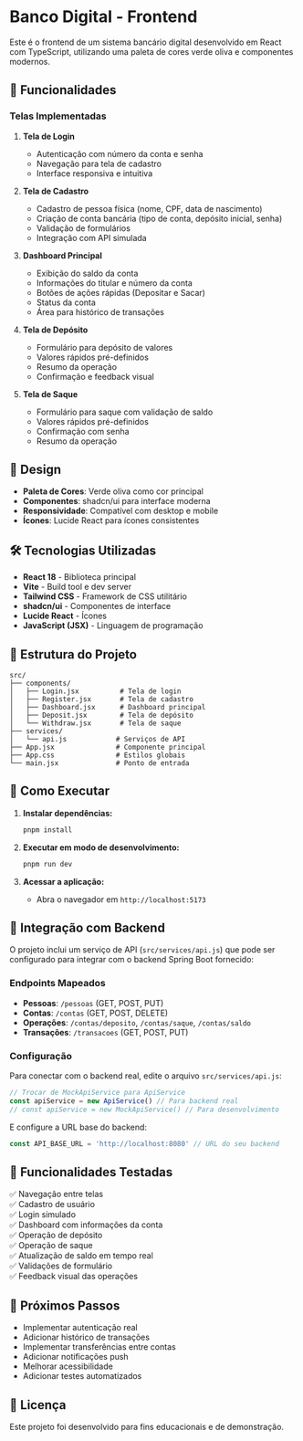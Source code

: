 # Banco Digital - Frontend

Este é o frontend de um sistema bancário digital desenvolvido em React com TypeScript, utilizando uma paleta de cores verde oliva e componentes modernos.

## 🚀 Funcionalidades

### Telas Implementadas

1. **Tela de Login**
   - Autenticação com número da conta e senha
   - Navegação para tela de cadastro
   - Interface responsiva e intuitiva

2. **Tela de Cadastro**
   - Cadastro de pessoa física (nome, CPF, data de nascimento)
   - Criação de conta bancária (tipo de conta, depósito inicial, senha)
   - Validação de formulários
   - Integração com API simulada

3. **Dashboard Principal**
   - Exibição do saldo da conta
   - Informações do titular e número da conta
   - Botões de ações rápidas (Depositar e Sacar)
   - Status da conta
   - Área para histórico de transações

4. **Tela de Depósito**
   - Formulário para depósito de valores
   - Valores rápidos pré-definidos
   - Resumo da operação
   - Confirmação e feedback visual

5. **Tela de Saque**
   - Formulário para saque com validação de saldo
   - Valores rápidos pré-definidos
   - Confirmação com senha
   - Resumo da operação

## 🎨 Design

- **Paleta de Cores**: Verde oliva como cor principal
- **Componentes**: shadcn/ui para interface moderna
- **Responsividade**: Compatível com desktop e mobile
- **Ícones**: Lucide React para ícones consistentes

## 🛠️ Tecnologias Utilizadas

- **React 18** - Biblioteca principal
- **Vite** - Build tool e dev server
- **Tailwind CSS** - Framework de CSS utilitário
- **shadcn/ui** - Componentes de interface
- **Lucide React** - Ícones
- **JavaScript (JSX)** - Linguagem de programação

## 📁 Estrutura do Projeto

```
src/
├── components/
│   ├── Login.jsx          # Tela de login
│   ├── Register.jsx       # Tela de cadastro
│   ├── Dashboard.jsx      # Dashboard principal
│   ├── Deposit.jsx        # Tela de depósito
│   └── Withdraw.jsx       # Tela de saque
├── services/
│   └── api.js            # Serviços de API
├── App.jsx               # Componente principal
├── App.css               # Estilos globais
└── main.jsx              # Ponto de entrada
```

## 🔧 Como Executar

1. **Instalar dependências:**
   ```bash
   pnpm install
   ```

2. **Executar em modo de desenvolvimento:**
   ```bash
   pnpm run dev
   ```

3. **Acessar a aplicação:**
   - Abra o navegador em `http://localhost:5173`

## 🔌 Integração com Backend

O projeto inclui um serviço de API (`src/services/api.js`) que pode ser configurado para integrar com o backend Spring Boot fornecido:

### Endpoints Mapeados

- **Pessoas**: `/pessoas` (GET, POST, PUT)
- **Contas**: `/contas` (GET, POST, DELETE)
- **Operações**: `/contas/deposito`, `/contas/saque`, `/contas/saldo`
- **Transações**: `/transacoes` (GET, POST, PUT)

### Configuração

Para conectar com o backend real, edite o arquivo `src/services/api.js`:

```javascript
// Trocar de MockApiService para ApiService
const apiService = new ApiService() // Para backend real
// const apiService = new MockApiService() // Para desenvolvimento
```

E configure a URL base do backend:

```javascript
const API_BASE_URL = 'http://localhost:8080' // URL do seu backend
```

## 📱 Funcionalidades Testadas

✅ Navegação entre telas  
✅ Cadastro de usuário  
✅ Login simulado  
✅ Dashboard com informações da conta  
✅ Operação de depósito  
✅ Operação de saque  
✅ Atualização de saldo em tempo real  
✅ Validações de formulário  
✅ Feedback visual das operações  

## 🎯 Próximos Passos

- Implementar autenticação real
- Adicionar histórico de transações
- Implementar transferências entre contas
- Adicionar notificações push
- Melhorar acessibilidade
- Adicionar testes automatizados

## 📄 Licença

Este projeto foi desenvolvido para fins educacionais e de demonstração.

